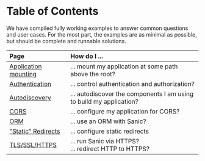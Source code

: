 # Table of Contents

We have compiled fully working examples to answer common questions and user cases. For the most part, the examples are as minimal as possible, but should be complete and runnable solutions.

| Page | How do I ... |
|:-----|:------------|
| [Application mounting](./mounting.md)       | ... mount my application at some path above the root? |
| [Authentication](./authentication.md)       | ... control authentication and authorization? |
| [Autodiscovery](./autodiscovery.md)         | ... autodiscover the components I am using to build my application? |
| [CORS](./cors.md)                           | ... configure my application for CORS? |
| [ORM](./orm)                                | ... use an ORM with Sanic? |
| ["Static" Redirects](./static-redirects.md) | ... configure static redirects |
| [TLS/SSL/HTTPS](./tls.md)                   | ... run Sanic via HTTPS?<br> ... redirect HTTP to HTTPS? |
